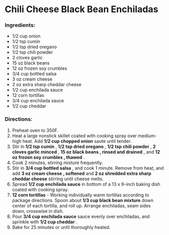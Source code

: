 # Chili Cheese Black Bean Enchiladas 

### Ingredients: 
* 1/2 cup onion
* 1/2 tsp cumin
* 1/2 tsp dried oregano
* 1/2 tsp chili powder
* 2 cloves garlic
* 15 oz black beans
* 12 oz frozen soy crumbles
* 3/4 cup bottled salsa
* 3 oz cream cheese
* 2 oz extra sharp cheddar cheese
* 1/2 cup enchilada sauce
* 12 corn tortillas
* 3/4 cup enchilada sauce
* 1/2 cup cheddar

### Directions: 
1. Preheat oven to 350F. 
2. Heat a large nonstick skillet coated with cooking spray over medium-high heat. Add **1/2 cup chopped onion** saute until tender. 
3. Stir in **1/2 tsp cumin** , **1/2 tsp dried oregano** , **1/2 tsp chili powder** , **2 cloves garlic minced** , **15 oz black beans , rinsed and drained** , and **12 oz frozen soy crumbles , thawed** . 
4. Cook 2 minutes, stirring mixture frequently. 
5. Stir in **3/4 cup bottled salsa** , and cook 1 minute. Remove from heat, and add **3 oz cream cheese , softened** and **2 oz shredded extra sharp cheddar cheese** stirring until cheese melts. 
6. Spread **1/2 cup enchilada sauce** in bottom of a 13 x 9-inch baking dish coated with cooking spray. 
7. **12 corn tortillas** - Working individually warm tortillas according to package directions. Spoon about **1/3 cup black bean mixture** down center of each tortilla, and roll up. Arrange enchiladas, seam sides down, crosswise in dish. 
8. Pour **3/4 cup enchilada sauce** sauce evenly over enchiladas, and sprinkle with **1/2 cup cheddar** . 
9. Bake for 25 minutes or until thoroughly heated. 
